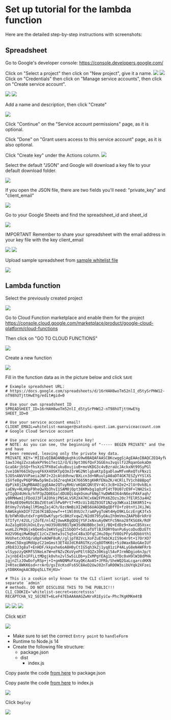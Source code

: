 # Set up tutorial for the lambda function

Here are the detailed step-by-step instructions with screenshots:

## Spreadsheet

Go to Google's developer console:
https://console.developers.google.com/

Click on "Select a project" then click on "New project", give it a name.
![](tutorial/sheet/1.png)
![](tutorial/sheet/2.png)
Click on "Credentials" then click on "Manage service accounts", then click on "Create service account".

![](tutorial/sheet/3.png)
![](tutorial/sheet/4.png)

Add a name and description, then click "Create"

![](tutorial/sheet/5.png)

Click "Continue" on the "Service account permissions" page, as it is optional.

Click "Done" on "Grant users access to this service account" page, as it is also optional.

Click "Create key" under the Actions column.
![](tutorial/sheet/6.png)

Select the default "JSON" and Google will download a key file to your default download folder.

![](tutorial/sheet/7.jpeg)

If you open the JSON file, there are two fields you'll need: "private_key" and "client_email"

![](tutorial/sheet/8.png)


Go to your Google Sheets and find the spreadsheet_id and sheet_id

![](tutorial/sheet/9.png)

 IMPORTANT Remember to share your spreadsheet with the email address in your key file with the key client_email

![](tutorial/sheet/10.png)
![](tutorial/sheet/11.png)

Upload sample spreadsheet from [sample whitelist file](https://docs.google.com/spreadsheets/d/1_oLcp4P8gROIrs38Y2rWYD4p1kLnl-rW/edit?usp=sharing&ouid=111607419147583303413&rtpof=true&sd=true)

![](tutorial/sheet/12.png)


## Lambda function

Select the previously created project

![](tutorial/cloud-function/1.png)

Go to Cloud Function marketplace and enable them for the project https://console.cloud.google.com/marketplace/product/google-cloud-platform/cloud-functions

Then click on "GO TO CLOUD FUNCTIONS"

![](tutorial/cloud-function/2.png)

Create a new function

![](tutorial/cloud-function/3.png)

Fill in the function data as in the picture below and click `SAVE`


```
# Example spreadsheet URL:
# https://docs.google.com/spreadsheets/d/16rHAH8woTm52nlI_d5tySrPHW12-nT98hUTjttHwEYg/edit#gid=0

# Use your own spreadsheet ID
SPREADSHEET_ID=16rHAH8woTm52nlI_d5tySrPHW12-nT98hUTjttHwEYg
SHEET_ID=0

# Use your service account email!
CLIENT_EMAIL=whitelist-manager@satoshi-quest.iam.gserviceaccount.com  # Google Cloud Service account

# Use your service account private key!
# NOTE: As you can see, the beginning of "----- BEGIN PRIVATE" and the end have
# been removed, leaving only the private key data.
PRIVATE_KEY='MIIEvQIBADANBgkqhkiG9w0BAQAFAASCBKcwggSjAgEAAoIBAQC2EQ4yfW6eQXcc 1aw3J4qzZvza6akPV9o1Tez12/d/Ei9pt30GfQxF3GGEnu3vqslfz2RqanGokaDm GcaOArjbSQ+fhsXzG7PX0aCukuBxujiuB+moVKDG3c4vBzraUcJAckxNt99SyPGl Jve1OAY66IkQyvqF6XX4OSKTpQ3mJ3rWG2NtlgbaKtpIgaDlawMfvmReQTsFNxz1 5JO5nANVVVPaeiaJNFJ+22cAtddhnw/BXLcn3d+NRuulpA0aDT4GK7ESZyYYSlXS iSVfe8gvP6QP9Nw5p9mIu16ZreqhK1K7665NtgKHRfENaZK/4CRlLTV1ch88Bpqf dpPik8jZAgMBAAECggEAAe2QTuyRHU/oKQACQNtEVr4Cc3cB+U2e2+2lUr0vk8Ln iaENy+HLHXpF9heQwXb3hvI1SAM0jOpt38KMxbg1qOzPI4tT0U07zE9F+lNH2Sx1 qTIgQU4UHcb/hfP3pZQ0EGaldDU8Qi4qkOsmuF6NglYwDWN4364nN6ezPAkFaqh/ y0RMHwm1jFDoUJ3FlAIOhkjPNS4LVSR2X47KCx6W2FPhX6ZOzs20c7fElR53a4HZ 6t9q4EO9eRU5CBbZVEtoKlhPw9Prt7+M3cUiIdQZ93GT1N2vp3WKua1I6K8R5I+u BtVmy7sVbAqllMSmgZaj4Ch/8zcNmBiXI2WB56UAGQKBgQDffO+fz8tnYiJXiJWi hAWGkgkkDIF7Z167K18Dzewf++t1Nl0VUJc7/aAPygToWt4HyO9KLGczErgK3fx5 B/bFWhXButdxFrgHVDwKfyprScBHzFxqwZ/N2d0795yOAuIh9mVmxZAAPbBrkRrU STIfyY/42UL/jZofE/nl4ZjUwwKBgQDQjYSFJxNxuAy0WtFc5Nna28fKSG8k/RdF AuZa1g8SOikOxLEvy/mU35U8U9B1TpW3SdNUBBbc3eXj/BQ+EdDz9+XwxCB5Xsxc wumLZcPKQGjx6Qem5v2mKVSygZ1SbQOf+5diaTUTlBJXORY0anPu6ycoDudDzETt Kd2VO6qiMwKBgEC1zCxZ3mtw3sC5q5oC4Ba3DfqCJHu20pcfV8OiPFyGdQbbVth1 HVUhetcXh5Q/u0pFxAOWF8uR//gljpT82VcLXoFZuEfmbCKzIS9o4r9t+17OrXO7 3KmeC5DxgUMdUpzC21mGmst3ET4UJdCR4RGTKzzCq8OTHK0i+5i0WaxBAoGAeIUf zRb83J3g8aT+EnHDF/kkpxhe6oA8H0yCtIG5qh3kZj1yq81ziP4ALyG8eN4WFRrb vlSypzzyQKMfS5NeLm7W+eFNZvZKoVyePElt8QZx30Ksgl5AvPJrmNDgio6nJp/t JxjnbE4In1FFLLtMDgjk0vhx2vl5w5iLDb+yZxMPgYEAg1L+3TDc0xH9lW38dPHk igjnZlzJOwDofyRSp+j+I+gmNQNMuFXayQKcAoA5+JFRb/SheWQ2GaLcgarcdKKN 2+Rtec8WKK6sd+rrArO/gsIVcKsdFs65C8AeD2UwJ02nTaR0OW3sibUYqk2XFzei ytDBKKmgkACBDpq5LLTHjKU='

# This is a cookie only known to the CLI client script. used to separate `admin`
# methods. DO NOT DISCLOSE THIS TO THE PUBLIC!!!
CLI_COOKIE='whitelist-secret=secretssss'
RECAPTCHA_V2_SECRET=6LeF47EbAAAAAGZwNrxR1EyiCw-Phc7KgKMKm4tB
```

![](tutorial/cloud-function/4.png)
![](tutorial/cloud-function/5.png)
![](tutorial/cloud-function/6.png)

Click `NEXT`

![](tutorial/cloud-function/7.png)

- Make sure to set the correct `Entry point` to `handleForm`
- Runtime to Node.js 14
- Create the following file structure:
  - package.json
  - dist
    - index.js


Copy paste the code [from here](https://drive.google.com/file/d/12AhEI_tYYW3sJ_oGsuhSHBGR2W7jkJld/view?usp=sharing) to package.json

Copy paste the code [from here](https://drive.google.com/file/d/11vL6WAtazheXId7pdKEFNWAH0AmsLqxg/view?usp=sharing) to index.js

![](tutorial/cloud-function/8.png)

Click `Deploy`

![](tutorial/cloud-function/9.png)
